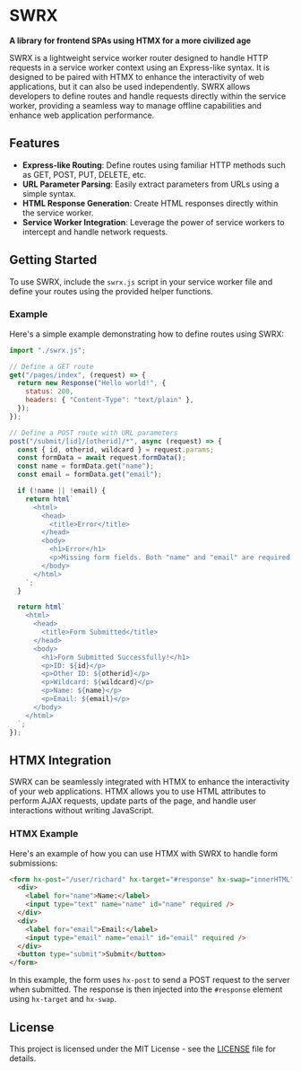 # SWRX 
**A library for frontend SPAs using HTMX for a more civilized age**

SWRX is a lightweight service worker router designed to handle HTTP requests in a service worker context using an Express-like syntax. It is designed to be paired with HTMX to enhance the interactivity of web applications, but it can also be used independently. SWRX allows developers to define routes and handle requests directly within the service worker, providing a seamless way to manage offline capabilities and enhance web application performance.

## Features

- **Express-like Routing**: Define routes using familiar HTTP methods such as GET, POST, PUT, DELETE, etc.
- **URL Parameter Parsing**: Easily extract parameters from URLs using a simple syntax.
- **HTML Response Generation**: Create HTML responses directly within the service worker.
- **Service Worker Integration**: Leverage the power of service workers to intercept and handle network requests.

## Getting Started

To use SWRX, include the `swrx.js` script in your service worker file and define your routes using the provided helper functions.

### Example

Here's a simple example demonstrating how to define routes using SWRX:

```javascript
import "./swrx.js";

// Define a GET route
get("/pages/index", (request) => {
  return new Response("Hello world!", {
    status: 200,
    headers: { "Content-Type": "text/plain" },
  });
});

// Define a POST route with URL parameters
post("/submit/[id]/[otherid]/*", async (request) => {
  const { id, otherid, wildcard } = request.params;
  const formData = await request.formData();
  const name = formData.get("name");
  const email = formData.get("email");

  if (!name || !email) {
    return html`
      <html>
        <head>
          <title>Error</title>
        </head>
        <body>
          <h1>Error</h1>
          <p>Missing form fields. Both "name" and "email" are required.</p>
        </body>
      </html>
    `;
  }

  return html`
    <html>
      <head>
        <title>Form Submitted</title>
      </head>
      <body>
        <h1>Form Submitted Successfully!</h1>
        <p>ID: ${id}</p>
        <p>Other ID: ${otherid}</p>
        <p>Wildcard: ${wildcard}</p>
        <p>Name: ${name}</p>
        <p>Email: ${email}</p>
      </body>
    </html>
  `;
});
```

## HTMX Integration

SWRX can be seamlessly integrated with HTMX to enhance the interactivity of your web applications. HTMX allows you to use HTML attributes to perform AJAX requests, update parts of the page, and handle user interactions without writing JavaScript.

### HTMX Example

Here's an example of how you can use HTMX with SWRX to handle form submissions:

```html
<form hx-post="/user/richard" hx-target="#response" hx-swap="innerHTML">
  <div>
    <label for="name">Name:</label>
    <input type="text" name="name" id="name" required />
  </div>
  <div>
    <label for="email">Email:</label>
    <input type="email" name="email" id="email" required />
  </div>
  <button type="submit">Submit</button>
</form>
```

In this example, the form uses `hx-post` to send a POST request to the server when submitted. The response is then injected into the `#response` element using `hx-target` and `hx-swap`.

## License

This project is licensed under the MIT License - see the [LICENSE](LICENSE) file for details.

